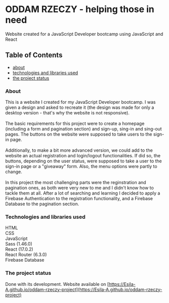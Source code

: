 # ODDAM RZECZY - helping those in need
Website created for a JavaScript Developer bootcamp using JavaScript and React

## Table of Contents
* [about](#about)
* [technologies and libraries used](#technologies-and-libraries-used)
* [the project status](#the-project-status)


### About 
This is a website I created for my JavaScript Developer bootcamp. I was given a design and asked to recreate it (the design was made for only a desktop version - that's why the website is not responsive).<br/><br/>
The basic requirements for this project were to create a homepage (including a form and pagination section) and sign-up, sing-in and sing-out pages. The buttons on the website were supposed to take users to the sign-in page.<br/><br/>
Additionally, to make a bit more advanced version, we could add to the website an actual registration and login/logout functionalities. If did so, the buttons, depending on the user status, were supposed to take a user to the sign-in page or a "giveaway" form. Also, the menu options were partly to change.<br/><br/>
In this project the most challenging parts were the reginstration and pagination ones, as both were very new to me and I didn't know how to tackle them at all. After a lot of searching and learning I decided to apply a Firebase Authentication to the registration functionality, and a Firebase Database to the pagination section. 

### Technologies and libraries used
HTML<br/>
CSS<br/>
JavaScript<br/>
Sass (1.46.0)<br/>
React (17.0.2)<br/>
React Router (6.3.0)<br/>
Firebase Database<br/>

### The project status
Done with its development. Website available on [https://Esila-A.github.io/oddam-rzeczy-project](https://Esila-A.github.io/oddam-rzeczy-project)

